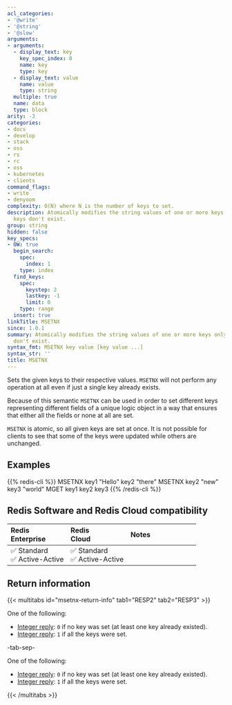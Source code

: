 ```yaml
---
acl_categories:
- '@write'
- '@string'
- '@slow'
arguments:
- arguments:
  - display_text: key
    key_spec_index: 0
    name: key
    type: key
  - display_text: value
    name: value
    type: string
  multiple: true
  name: data
  type: block
arity: -3
categories:
- docs
- develop
- stack
- oss
- rs
- rc
- oss
- kubernetes
- clients
command_flags:
- write
- denyoom
complexity: O(N) where N is the number of keys to set.
description: Atomically modifies the string values of one or more keys only when all
  keys don't exist.
group: string
hidden: false
key_specs:
- OW: true
  begin_search:
    spec:
      index: 1
    type: index
  find_keys:
    spec:
      keystep: 2
      lastkey: -1
      limit: 0
    type: range
  insert: true
linkTitle: MSETNX
since: 1.0.1
summary: Atomically modifies the string values of one or more keys only when all keys
  don't exist.
syntax_fmt: MSETNX key value [key value ...]
syntax_str: ''
title: MSETNX
---
```

Sets the given keys to their respective values.
`MSETNX` will not perform any operation at all even if just a single key already
exists.

Because of this semantic `MSETNX` can be used in order to set different keys
representing different fields of a unique logic object in a way that ensures
that either all the fields or none at all are set.

`MSETNX` is atomic, so all given keys are set at once.
It is not possible for clients to see that some of the keys were updated while
others are unchanged.

## Examples

{{% redis-cli %}}
MSETNX key1 "Hello" key2 "there"
MSETNX key2 "new" key3 "world"
MGET key1 key2 key3
{{% /redis-cli %}}

## Redis Software and Redis Cloud compatibility

| Redis<br />Enterprise | Redis<br />Cloud | <span style="min-width: 9em; display: table-cell">Notes</span> |
|:----------------------|:-----------------|:------|
| <span title="Supported">&#x2705; Standard</span><br /><span title="Supported"><nobr>&#x2705; Active-Active</nobr></span> | <span title="Supported">&#x2705; Standard</span><br /><span title="Supported"><nobr>&#x2705; Active-Active</nobr></span> |  |

## Return information

{{< multitabs id="msetnx-return-info" 
    tab1="RESP2" 
    tab2="RESP3" >}}

One of the following:
* [Integer reply](../../develop/reference/protocol-spec#integers): `0` if no key was set (at least one key already existed).
* [Integer reply](../../develop/reference/protocol-spec#integers): `1` if all the keys were set.

-tab-sep-

One of the following:
* [Integer reply](../../develop/reference/protocol-spec#integers): `0` if no key was set (at least one key already existed).
* [Integer reply](../../develop/reference/protocol-spec#integers): `1` if all the keys were set.

{{< /multitabs >}}
